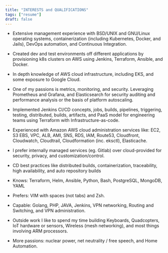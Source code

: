 ```yaml
---
title: "INTERESTS and QUALIFICATIONS"
tags: ["resume"]
draft: false
---
```


+ Extensive management experience with BSD/UNIX and GNU/Linux operating systems, containerization (including Kubernetes, Docker, and Jails), DevOps automation, and Continuous Integration.

+ Created dev and test environments off different applications by provisioning k8s clusters on AWS using Jenkins, Terraform, Ansible, and Docker.

+ In depth knowledge of AWS cloud infrastructure, including EKS, and some exposure to Google Cloud.

+ One of my passions is metrics, monitoring, and security.  Leveraging Prometheus and Grafana, and Elasticsearch for security auditing and performance analysis or the basis of platform autoscaling.

+ Implemented Jenkins CI/CD concepts, jobs, builds, pipelines, triggering, testing, distributed, builds, artifacts, and PaaS model for engineering teams using Terraform with Infrastructure-as-code.

+ Experienced with Amazon AWS cloud administration services like: EC2, S3 EBS, VPC, ALB, AMI, SNS, RDS, IAM, Route53, Cloudfront, Cloudwatch, Cloudtrail, Cloudformation (inc. eksctl), Elasticache.

+ I prefer internally managed services (eg. Gitlab) over cloud-provided for security, privacy, and customization/control.

+ CD best practices like distributed builds, containerization, traceability, high availability, and auto repository builds

+ Knows: Terraform, Helm, Ansible, Python, Bash, PostgreSQL, MongoDB, YAML

+ Prefers: VIM with spaces (not tabs) and Zsh.

+ Capable: Golang, PHP, JAVA, Jenkins, VPN networking, Routing and Switching, and VPN administration.

+ Outside work I like to spend my time building Keyboards, Quadcopters, IoT hardware or sensors, Wireless (mesh networking), and most things involving ARM processors.

+ More passions: nuclear power, net neutrality / free speech, and Home Automation.

